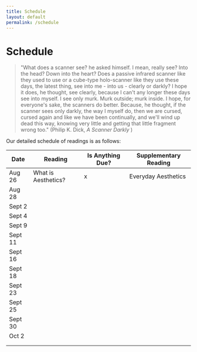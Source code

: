 ```yaml
---
title: Schedule
layout: default
permalink: /schedule
---
```


# Schedule

>"What does a scanner see? he asked himself. I mean, really see? Into the head? Down into the heart? Does a passive infrared scanner like they used to use or a cube-type holo-scanner like they use these days, the latest thing, see into me - into us - clearly or darkly? I hope it does, he thought, see clearly, because I can't any longer these days see into myself. I see only murk. Murk outside; murk inside. I hope, for everyone's sake, the scanners do better. Because, he thought, if the scanner sees only darkly, the way I myself do, then we are cursed, cursed again and like we have been continually, and we'll wind up dead this way, knowing very little and getting that little fragment wrong too." (Philip K. Dick, <i> A Scanner Darkly </i>)

Our detailed schedule of readings is as follows:


| Date | Reading | Is Anything Due? | Supplementary Reading |
|------|---------|------------------|-----------------------|
|   Aug 26   |    What is Aesthetics?     |      x            |   Everyday Aesthetics                     |
|   Aug 28   |         |                  |                       |
|   Sept 2   |         |                  |                       |
|    Sept 4  |         |                  |                       |
|    Sept 9  |         |                  |                       |
|    Sept 11  |         |                  |                       |
|     Sept 16 |         |                  |                       |
|    Sept 18  |         |                  |                       |
|   Sept 23   |         |                  |                       |
|   Sept 25   |         |                  |                       |
|   Sept 30   |         |                  |                       |
|    Oct 2  |         |                  |                       |
|      |         |                  |                       |
|      |         |                  |                       |



<!--- Units:

Aesthetic theory: 
    What is Aesthetics? 
    Aesthetics of the Everyday https://plato.stanford.edu/entries/aesthetics-of-everyday/#EveAesEveAes ; https://en.wikipedia.org/wiki/Everyday_Aesthetics
    Lefebvre - section on the transformer


Aesthetics and ideology: Zizek - section on antisemitism


High tech in high sci fi literature - Dick, Gibson - Scanner Darkly & Neuromancer
https://archive.org/details/msdos_Neuromancer_1988

Nostalgia: Nostalgia for old games - "demakes" etc, old FPS games

Machine Learning and AI: Logic Magazine on 'Data Science' 
>

<!-- Academic Calendar for 2024-2025
Approved by Faculty Senate in February 2021
Presented to Faculty Senate for Confirmation in January 2023
Spring Break approved by Faculty Senate in December 2023
Summer Term
Classes Begin May 20 (Mon)
Memorial Day (no classes) May 27 (Mon)
Juneteenth (no classes) June 19 (Wed)
Independence Day (no classes) July 4 (Thursday)
Term Ends Aug 25 (Mon)

Fall Term
Classes Begin Aug 26 (Mon)
Labor Day (no classes) Sept 2 (Mon)
Fall Break Oc 14-15 (Mon & Tue)
Midpoint Oct 16 (Wed)
Thanksgiving (no classes) Nov 27-Dec 1 (Wed-Sun)
Day Free for Study Dec 6 (Fri)
Final Evaluation Period Dec 9-13 (Mon-Fri)
Term Ends Dec 13 (Fri)
Class Day count (at least 68) 68 - Excluding Final Eval Period & Day Free for Study
Winter Break (# of weekdays) 15 days -->